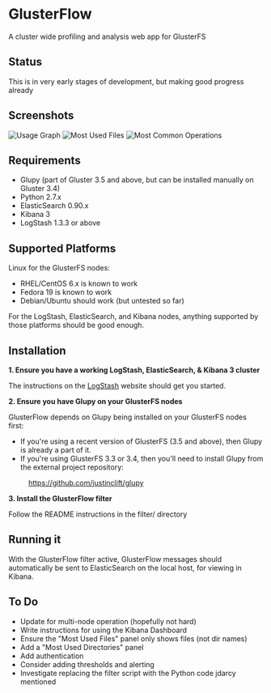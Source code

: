 GlusterFlow
===========

A cluster wide profiling and analysis web app for GlusterFS

Status
------

This is in very early stages of development, but making good progress already

Screenshots
-----------

![Usage Graph](https://github.com/justinclift/glusterflow/raw/master/screenshots/glusterflow_usage_graph.png "Usage Graph")
![Most Used Files](https://github.com/justinclift/glusterflow/raw/master/screenshots/glusterflow_most_used_files.png "Most Used Files")
![Most Common Operations](https://github.com/justinclift/glusterflow/raw/master/screenshots/glusterflow_common_operations.png "Most Common Operations")

Requirements
------------

* Glupy (part of Gluster 3.5 and above, but can be installed manually on Gluster 3.4)
* Python 2.7.x
* ElasticSearch 0.90.x
* Kibana 3
* LogStash 1.3.3 or above

Supported Platforms
-------------------

Linux for the GlusterFS nodes:
* RHEL/CentOS 6.x is known to work
* Fedora 19 is known to work
* Debian/Ubuntu should work (but untested so far)

For the LogStash, ElasticSearch, and Kibana nodes, anything
supported by those platforms should be good enough.


Installation
------------

__1. Ensure you have a working LogStash, ElasticSearch, & Kibana 3 cluster__

The instructions on the [LogStash](http://logstash.net) website should get you started.

__2. Ensure you have Glupy on your GlusterFS nodes__

GlusterFlow depends on Glupy being installed on your GlusterFS nodes first:

* If you're using a recent version of GlusterFS (3.5 and above), then Glupy is
already a part of it.
* If you're using GlusterFS 3.3 or 3.4, then you'll need to install Glupy from
the external project repository:

&nbsp; &nbsp; &nbsp; &nbsp; &nbsp; https://github.com/justinclift/glupy

__3. Install the GlusterFlow filter__

Follow the README instructions in the filter/ directory


Running it
----------

With the GlusterFlow filter active, GlusterFlow messages should automatically
be sent to ElasticSearch on the local host, for viewing in Kibana.


To Do
-----

* Update for multi-node operation (hopefully not hard)
* Write instructions for using the Kibana Dashboard
* Ensure the "Most Used Files" panel only shows files (not dir names)
* Add a "Most Used Directories" panel
* Add authentication
* Consider adding thresholds and alerting
* Investigate replacing the filter script with the Python code jdarcy mentioned
